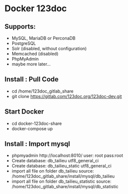 Docker 123doc
==================================

Supports:
------------------------

- MySQL, MariaDB or PerconaDB
- PostgreSQL
- Solr (disabled, without configuration)
- Memcached (disabled)
- PhpMyAdmin
- maybe more later... 


Install : Pull Code
------------------------

- cd /home/123doc_gitlab_share
- git clone https://gitlab.com/123doc.org/123doc-dev.git
 
Start Docker
------------------------ 
- cd docker-123doc-share 
- docker-compose up

Install : Import mysql
------------------------ 

- phpmyadmin http://localhost:8010/   user: root   pass:root
- Create database: db_tailieu  utf8_general_ci
- Create database: db_tailieu_static  utf8_general_ci
- import all file on folder db_tailieu   source: /home/123doc_gitlab_share/install/mysql/db_tailieu
- import all file on folder db_tailieu_statistic   source: /home/123doc_gitlab_share/install/mysql/db_statistic

 
 
 
 

